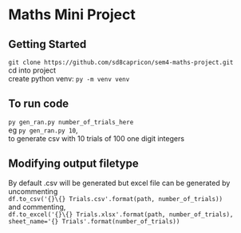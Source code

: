 # Maths Mini Project  
## Getting Started  
`git clone https://github.com/sd8capricon/sem4-maths-project.git`  
cd into project  
create python venv: `py -m venv venv`  
## To run code
`py gen_ran.py number_of_trials_here`  
 eg `py gen_ran.py 10`,  
 to generate csv with 10 trials of 100 one digit integers

## Modifying output filetype
By default .csv will be generated but excel file can be generated by uncommenting  
`df.to_csv('{}\{} Trials.csv'.format(path, number_of_trials))`  
and commenting,  
`df.to_excel('{}\{} Trials.xlsx'.format(path, number_of_trials), sheet_name='{} Trials'.format(number_of_trials))`